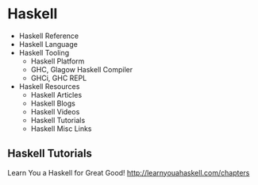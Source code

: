# Haskell

* Haskell Reference
* Haskell Language
* Haskell Tooling
  - Haskell Platform
  - GHC, Glagow Haskell Compiler
  - GHCi, GHC REPL
* Haskell Resources
  - Haskell Articles
  - Haskell Blogs
  - Haskell Videos
  - Haskell Tutorials
  - Haskell Misc Links


## Haskell Tutorials

Learn You a Haskell for Great Good!
http://learnyouahaskell.com/chapters

